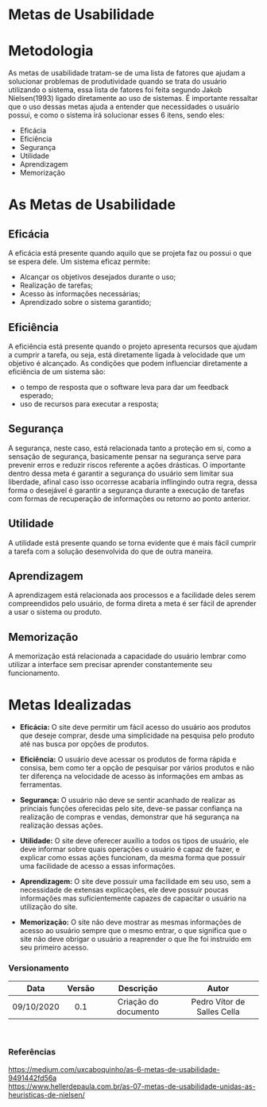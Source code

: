 # Metas de Usabilidade
# Metodologia
As metas de usabilidade tratam-se de uma lista de fatores que ajudam a solucionar problemas de produtividade quando se trata do usuário utilizando o sistema, essa lista de fatores foi feita segundo Jakob Nielsen(1993) ligado diretamente ao uso de sistemas. É importante ressaltar que o uso dessas metas ajuda a entender que necessidades o usuário possui, e como o sistema irá solucionar esses 6 itens, sendo eles:
<ul>
    <li>Eficácia</li>
    <li>Eficiência</li>
    <li>Segurança</li>
    <li>Utilidade</li>
    <li>Aprendizagem</li>
    <li>Memorização</li>
</ul>

# As Metas de Usabilidade

## Eficácia
A eficácia está presente quando aquilo que se projeta faz ou possui o que se espera dele. Um sistema eficaz permite:

* Alcançar os objetivos desejados durante o uso;
* Realização de tarefas;
* Acesso às informações necessárias;
* Aprendizado sobre o sistema garantido;


## Eficiência
A eficiência está presente quando o projeto apresenta recursos que ajudam a cumprir a tarefa, ou seja, está diretamente ligada à velocidade que um objetivo é alcançado. As condições que podem influenciar diretamente a eficiência de um sistema são:

* o tempo de resposta que o software leva para dar um feedback esperado;
* uso de recursos para executar a resposta;

## Segurança
A segurança, neste caso, está relacionada tanto a proteção em si, como a sensação de segurança, basicamente pensar na segurança serve para prevenir erros e reduzir riscos referente a ações drásticas. O importante dentro dessa meta é garantir a segurança do usuário sem limitar sua liberdade, afinal caso isso ocorresse acabaria inflingindo outra regra, dessa forma o desejável é garantir a segurança durante a execução de tarefas com formas de recuperação de informações ou retorno ao ponto anterior.

## Utilidade
A utilidade está presente quando se torna evidente que é mais fácil cumprir a tarefa com a solução desenvolvida do que de outra maneira.

## Aprendizagem
A aprendizagem está relacionada aos processos e a facilidade deles serem compreendidos pelo usuário, de forma direta a meta é ser fácil de aprender a usar o sistema ou produto.

## Memorização
A memorização está relacionada a capacidade do usuário lembrar como utilizar a interface sem precisar aprender constantemente seu funcionamento.

# Metas Idealizadas

* **Eficácia:** O site deve permitir um fácil acesso do usuário aos produtos que deseje comprar, desde uma simplicidade na pesquisa pelo produto até nas busca por opções de produtos.

* **Eficiência:** O usuário deve acessar os produtos de forma rápida e consisa, bem como ter a opção de pesquisar por vários produtos e não ter diferença na velocidade de acesso às informações em ambas as ferramentas.

* **Segurança:** O usuário não deve se sentir acanhado de realizar as princiais funções oferecidas pelo site, deve-se passar confiança na realização de compras e vendas, demonstrar que há segurança na realização dessas ações.

* **Utilidade:** O site deve oferecer auxílio a todos os tipos de usuário, ele deve informar sobre quais operações o usuário é capaz de fazer, e explicar como essas ações funcionam, da mesma forma que possuir uma facilidade de acesso a essas informações.

* **Aprendizagem:** O site deve possuir uma facilidade em seu uso, sem a necessidade de extensas explicações, ele deve possuir poucas informações mas suficientemente capazes de capacitar o usuário na utilização do site. 

* **Memorização:** O site não deve mostrar as mesmas informações de acesso ao usuário sempre que o mesmo entrar, o que significa que o site não deve obrigar o usuário a reaprender o que lhe foi instruído em seu primeiro acesso.


### Versionamento

|Data|Versão|Descrição|Autor|
|:-:|:-:|:-:|:-:|
|09/10/2020|0.1|Criação do documento| Pedro Vítor de Salles Cella|
<br>

### Referências
https://medium.com/uxcaboquinho/as-6-metas-de-usabilidade-9491442fd56a<br>
https://www.hellerdepaula.com.br/as-07-metas-de-usabilidade-unidas-as-heuristicas-de-nielsen/